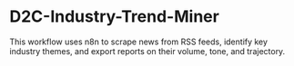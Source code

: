 # D2C-Industry-Trend-Miner
This workflow uses n8n to scrape news from RSS feeds, identify key industry themes, and export reports on their volume, tone, and trajectory.
